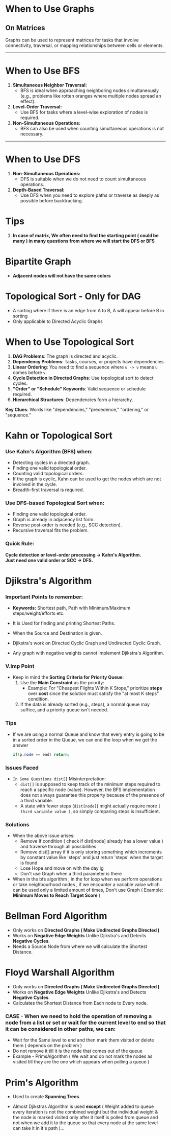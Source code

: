 # When to Use Graphs

## On Matrices

Graphs can be used to represent matrices for tasks that involve connectivity, traversal, or mapping relationships between cells or elements.

---

# When to Use BFS

1. **Simultaneous Neighbor Traversal:**
   - BFS is ideal when approaching neighboring nodes simultaneously (e.g., problems like rotten oranges where multiple nodes spread an effect).
2. **Level-Order Traversal:**
   - Use BFS for tasks where a level-wise exploration of nodes is required.
3. **Non-Simultaneous Operations:**
   - BFS can also be used when counting simultaneous operations is not necessary.

---

# When to Use DFS

1. **Non-Simultaneous Operations:**
   - DFS is suitable when we do not need to count simultaneous operations.
2. **Depth-Based Traversal:**
   - Use DFS when you need to explore paths or traverse as deeply as possible before backtracking.

# Tips

1. **In case of matrix, We often need to find the starting point ( could be many ) in many questions from where we will start the DFS or BFS**

# Bipartite Graph

- **Adjacent nodes will not have the same colors**

# Topological Sort - Only for DAG

- A sorting where if there is an edge from A to B, A will appear before B in sorting
- Only applicable to Directed Acyclic Graphs

# When to Use Topological Sort

1. **DAG Problems**: The graph is directed and acyclic.
2. **Dependency Problems**: Tasks, courses, or projects have dependencies.
3. **Linear Ordering**: You need to find a sequence where `u -> v` means `u` comes before `v`.
4. **Cycle Detection in Directed Graphs**: Use topological sort to detect cycles.
5. **"Order" or "Schedule" Keywords**: Valid sequence or schedule required.
6. **Hierarchical Structures**: Dependencies form a hierarchy.

**Key Clues**: Words like "dependencies," "precedence," "ordering," or "sequence."

# Kahn or Topological Sort

### Use **Kahn's Algorithm (BFS)** when:

- Detecting cycles in a directed graph.
- Finding one valid topological order.
- Counting valid topological orders.
- If the graph is cyclic, Kahn can be used to get the nodes which are not involved in the cycle.
- Breadth-first traversal is required.

### Use **DFS-based Topological Sort** when:

- Finding one valid topological order.
- Graph is already in adjacency list form.
- Reverse post-order is needed (e.g., SCC detection).
- Recursive traversal fits the problem.

### Quick Rule:

**Cycle detection or level-order processing → Kahn's Algorithm.**\
**Just need one valid order or SCC → DFS.**

# Djikstra's Algorithm

### **Important Points to remember:**

- **Keywords:** Shortest path, Path with Minimum/Maximum steps/weight/efforts etc.

- It is Used for finding and printing Shortest Paths.

- When the Source and Destination is given.

- Djikstra's work on Directed Cyclic Graph and Undirected Cyclic Graph.

- Any graph with negative weights cannot implement Djikstra's Algorithm.

### **V.Imp Point**

- Keep in mind the **Sorting Criteria for Priority Queue**:
  1. Use the **Main Constraint** as the priority:
     - Example: For "Cheapest Flights Within K Stops," prioritize **steps** over **cost** since the solution must satisfy the "at most K steps" condition.
  2. If the data is already sorted (e.g., steps), a normal queue may suffice, and a priority queue isn't needed.

### **Tips**

- If we are using a normal Queue and know that every entry is going to be in a sorted order in the Queue, we can end the loop when we get the answer

  ```java
  if(p.node == end) return;
  ```

### **Issues Faced**

- `In Some Questions dist[]` Misinterpretation:
  - `dist[]` is supposed to keep track of the minimum steps required to reach a specific node (value). However, the BFS implementation does not always guarantee this property because of the presence of a third variable.
  - A state with fewer steps (`dist[node]`) might actually require more `( third variable value )`, so simply comparing steps is insufficient.

### Solutions

- When the above issue arises:
  - Remove If condition ( check if dist\[node\] already has a lower value ) and traverse through all possibilities
  - Remove dist\[\] array if it is only storing something which increments by constant value like 'steps' and just return 'steps' when the target is found
  - Lose Hope and move on with the day ig
  - Don't use Graph when a third parameter is there
- When in the bfs algorithm , in the for loop when we perform operations or take neighbourhood nodes , if we encounter a variable value which can be used only a limited amount of times, Don't use Graph ( Example: **Minimum Moves to Reach Target Score** )

# Bellman Ford Algorithm

- Only works on **Directed Graphs ( Make Undirected Graphs Directed )**
- Works on **Negative Edge Weights** Unlike Djikstra's and Detects **Negative Cycles**.
- Needs a Source Node from where we will calculate the Shortest Distance.

# Floyd Warshall Algorithm

- Only works on **Directed Graphs ( Make Undirected Graphs Directed )**
- Works on **Negative Edge Weights** Unlike Djikstra's and Detects **Negative Cycles**.
- Calculates the Shortest Distance from Each node to Every node.

### **CASE** - When we need to hold the operation of removing a node from a list or set or wait for the current level to end so that it can be considered in other paths, we can:

- Wait for the Same level to end and then mark them visited or delete them ( depends on the problem )
- Do not remove it till it is the node that comes out of the queue
- Example - PrimsAlgorithm ( We wait and do not mark the nodes as visited till they are the one which appears when polling a queue )

# Prim's Algorithm

- Used to create **Spanning Trees**.

- Almost Djikstras Algorithm is used **except** ( Weight added to queue every iteration is not the combined weight but the individual weight & the node is marked visited only after it itself is polled from queue and not when we add it to the queue so that every node at the same level can take it in it's path )...